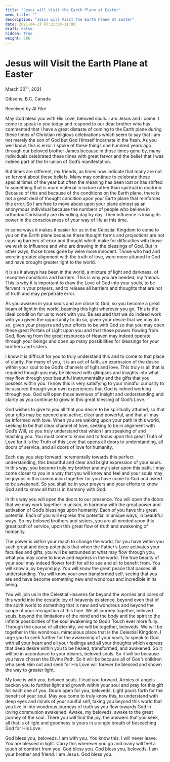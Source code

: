 ```yaml
---
title: "Jesus will Visit the Earth Plane at Easter"
menu_title: ""
description: "Jesus will Visit the Earth Plane at Easter"
date: 2021-04-17 07:21:03+11:00
draft: False
hidden: True
weight: 386
---
```

# Jesus will Visit the Earth Plane at Easter

March 30<sup>th</sup>, 2021

Gibsons, B.C. Canada 

Received by Al Fike


May God bless you with His Love, beloved souls. I am Jesus and I come. I come to speak to you today and respond to our dear brother who has commented that I have a great distaste of coming to the Earth plane during these times of Christian religious celebrations which seem to say that I am not merely the son of God but God Himself incarnate in the flesh. As you well know, this is error. I spoke of these things one hundred years ago through our beloved brother James because in those times gone by, many individuals celebrated these times with great fervor and the belief that I was indeed part of the tri-union of God’s manifestation. 

But times are different, my friends, as times now indicate that many are not so fervent about these beliefs. Many may continue to celebrate these special times of the year but often the meaning has been lost or has shifted to something that is more material in nature rather than spiritual in doctrine. Because of this and because of the conditions on the Earth plane, there is not a great deal of thought condition upon your Earth plane that reinforces this error. So I am free to move about upon your plane almost as an anonymous individual because the numbers of people who believe in orthodox Christianity are dwindling day by day. Their influence is losing its power in the consciousness of your way of life at this time. 

In some ways it makes it easier for us in the Celestial Kingdom to come to you on the Earth plane because these thought forms and projections are not causing barriers of error and thought which make for difficulties with those we wish to influence and who are drawing in the blessings of God. But in other ways, those times gone by were more innocent. Those who had and were in greater alignment with the truth of love, were more attuned to God and have brought greater light to the world.

It is as it always has been in the world, a mixture of light and darkness, of receptive conditions and barriers. This is why you are needed, my friends. This is why it is important to draw the Love of God into your souls, to be fervent in your prayers, and to release all barriers and thoughts that are not of truth and may perpetrate error. 

As you awaken in your souls and are close to God, so you become a great beam of light in the world, beaming this light wherever you go. This is the ideal condition for us to work with you. Be assured that we do indeed work with you given the opportunity to do so, given your desire that we may do so, given your prayers and your efforts to be with God so that you may open these great Portals of Light upon you and that those powers flowing from God, flowing from the great resources of Heaven may indeed operate through your beings and open up many possibilities for blessings for your brothers and sisters.

I know it is difficult for you to truly understand this and to come to that place of clarity. For many of you, it is an act of faith, an expression of the desire within your soul to be God’s channels of light and love. This truly is all that is required though you may be blessed with glimpses and insights into what may flow through your beautiful instrumentality and the gifts that you possess within you. I know this is very satisfying to your mindful curiosity to be assured through your own experiences that God is indeed working through you. God will open those avenues of insight and understanding and clarity as you continue to grow in this great blessing of God’s Love.

God wishes to give to you all that you desire to be spiritually attuned, so that your gifts may be opened and active, clear and powerful, and that all may be informed with love. When you are walking upon your path in this world, seeking to be that clear channel of love, seeking to be in alignment with God’s Will, so you truly understand that which I am speaking of and teaching you. You must come to know and to focus upon this great Truth of Love for it is the Truth of this Love that opens all doors to understanding, all doors of service, and all doors of love for humanity.

Each day you step forward incrementally towards this perfect understanding, this beautiful and clear and bright expression of your souls. In this way, you become truly my brother and my sister upon this path. I may come closer to you in a way that you will know and feel and your souls may be joyous in this communion together for you have come to God and asked to be awakened. So you shall be in your prayers and your efforts to know God and to know all that is in harmony with God.

In this way you will open the doors to our presence. You will open the doors that we may work together in unison, in harmony with the great power and activation of God’s blessings upon humanity. Each of you have this great potential. Each of you will express this potential in unique ways, in beautiful ways. So my beloved brothers and sisters, you are all needed upon this great path of service, upon this great flow of truth and awakening of humanity. 

The power is within your reach to change the world, for you have within you such great and deep potentials that when the Father’s Love activates your faculties and gifts, you will be astounded at what may flow through you, what you may come to know and express in the world. The true beauty of your soul may indeed flower forth for all to see and all to benefit from. You will know a joy beyond joy. You will know the great peace that passes all understanding. You will know your own transformed self, seeing that you are and have become something new and wondrous and incredible in its being. 

You will join us in the Celestial Heavens far beyond the worries and cares of this world into the ecstatic joy of heavenly existence, beyond even that of the spirit world to something that is new and wondrous and beyond the scope of your recognition at this time. We all journey together, beloved souls, beyond the limitations of the mind and the body and the spirit to the infinite possibilities of the soul awakening to God’s Touch ever more fully. Through the course of all eternity, we will be together, beloveds. We will be together in this wondrous, miraculous place that is the Celestial Kingdom. 
I urge you to seek further for the awakening of your souls, to speak to God with all your heart and all your feelings and all your thoughts which express that deep desire within you to be healed, transformed, and awakened. So it will be in accordance to your desires, beloved souls. So it will be because you have chosen the Divine Path. So it will be because all of God’s children who seek Him out and seek for His Love will forever be blessed and shown the way to greater light.

My love is with you, beloved souls. I lead you forward. Armies of angels beckon you to further light and growth within your soul and pray for this gift for each one of you. Doors open for you, beloveds. Light pours forth for the benefit of your soul. May you come to truly know this, to understand with deep eyes and minds of your soulful self, taking you beyond this world that you live in into wondrous journeys of truth as you flow towards God in loving communion awakened. Awake, my beloveds, awake to the great journey of the soul. There you will find the joy, the answers that you seek, all that is of light and goodness is yours in a single breath of beseeching God for His Love.

God bless you, beloveds. I am with you. You know this. I will never leave. You are blessed in light. Carry this wherever you go and many will feel a touch of comfort from you. God bless you. God bless you, beloveds. I am your brother and friend. I am Jesus. God bless you. 